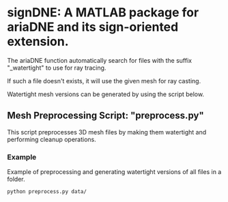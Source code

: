 # signDNE: A MATLAB package for ariaDNE and its sign-oriented extension.


The ariaDNE function automatically search for files with the suffix "_watertight"
to use for ray tracing. 

If such a file doesn't exists, it will use the given mesh for ray casting.

Watertight mesh versions can be generated by using the script below. 


## Mesh Preprocessing Script: "preprocess.py"

This script preprocesses 3D mesh files by making them watertight and performing cleanup operations.

### Example
Example of preprocessing and generating watertight versions of all files in a folder.
```
python preprocess.py data/
```

